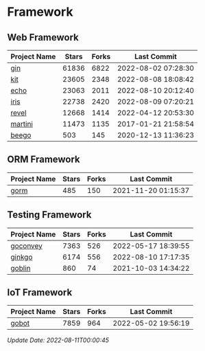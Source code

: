 # Framework

## Web Framework
| Project Name | Stars | Forks | Last Commit |
| ------------ | ----- | ----- | ----------- |
| [gin](https://github.com/gin-gonic/gin) | 61836 | 6822 | 2022-08-02 07:28:30 |
| [kit](https://github.com/go-kit/kit) | 23605 | 2348 | 2022-08-08 18:08:42 |
| [echo](https://github.com/labstack/echo) | 23063 | 2011 | 2022-08-10 20:12:40 |
| [iris](https://github.com/kataras/iris) | 22738 | 2420 | 2022-08-09 07:20:21 |
| [revel](https://github.com/revel/revel) | 12668 | 1414 | 2022-04-12 20:53:30 |
| [martini](https://github.com/go-martini/martini) | 11473 | 1135 | 2017-01-21 21:58:54 |
| [beego](https://github.com/astaxie/beego) | 503 | 145 | 2020-12-13 11:36:23 |

## ORM Framework
| Project Name | Stars | Forks | Last Commit |
| ------------ | ----- | ----- | ----------- |
| [gorm](https://github.com/jinzhu/gorm) | 485 | 150 | 2021-11-20 01:15:37 |

## Testing Framework
| Project Name | Stars | Forks | Last Commit |
| ------------ | ----- | ----- | ----------- |
| [goconvey](https://github.com/smartystreets/goconvey) | 7363 | 526 | 2022-05-17 18:39:55 |
| [ginkgo](https://github.com/onsi/ginkgo) | 6174 | 556 | 2022-08-10 17:17:35 |
| [goblin](https://github.com/franela/goblin) | 860 | 74 | 2021-10-03 14:34:22 |

## IoT Framework
| Project Name | Stars | Forks | Last Commit |
| ------------ | ----- | ----- | ----------- |
| [gobot](https://github.com/hybridgroup/gobot) | 7859 | 964 | 2022-05-02 19:56:19 |

*Update Date: 2022-08-11T00:00:45*